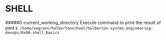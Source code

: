 # SHELL
 #####0-current_working_directory
 Execute command to print the result of pwd
 `$ /home/vagrant/holbertonschool/holberton-system_engineering-devops/0x00-shell_basics`